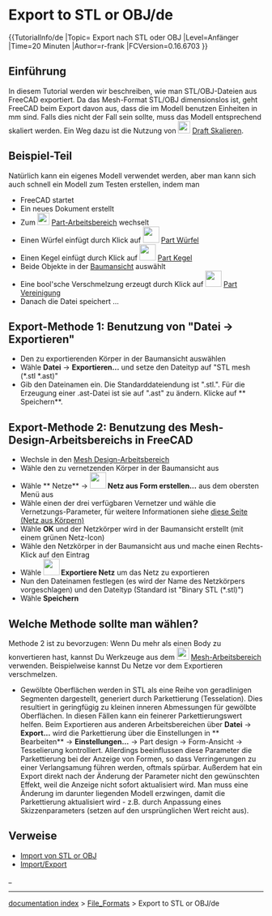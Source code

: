 # Export to STL or OBJ/de
{{TutorialInfo/de
|Topic= Export nach STL oder OBJ
|Level=Anfänger
|Time=20 Minuten
|Author=r-frank
|FCVersion=0.16.6703
}}

## Einführung

In diesem Tutorial werden wir beschreiben, wie man STL/OBJ-Dateien aus FreeCAD exportiert. Da das Mesh-Format STL/OBJ dimensionslos ist, geht FreeCAD beim Export davon aus, dass die im Modell benutzen Einheiten in mm sind. Falls dies nicht der Fall sein sollte, muss das Modell entsprechend skaliert werden. Ein Weg dazu ist die Nutzung von <img alt="" src=images/Draft_Scale.svg  style="width:24px;"> [Draft Skalieren](Draft_Scale/de.md).

## Beispiel-Teil 

Natürlich kann ein eigenes Modell verwendet werden, aber man kann sich auch schnell ein Modell zum Testen erstellen, indem man

-   FreeCAD startet
-   Ein neues Dokument erstellt
-   Zum <img alt="" src=images/Workbench_Part.svg  style="width:24px;"> [Part-Arbeitsbereich](Part_Workbench/de.md) wechselt
-   Einen Würfel einfügt durch Klick auf <img alt="" src=images/Part_Box.svg  style="width:32px;"> [Part Würfel](Part_Box/de.md)
-   Einen Kegel einfügt durch Klick auf <img alt="" src=images/Part_Cone.png  style="width:32px;"> [Part Kegel](Part_Cone/de.md)
-   Beide Objekte in der [Baumansicht](Tree_view/de.md) auswählt
-   Eine bool\'sche Verschmelzung erzeugt durch Klick auf <img alt="" src=images/Part_Fuse.png  style="width:32px;"> [Part Vereinigung](Part_Fuse/de.md)
-   Danach die Datei speichert \...

## Export-Methode 1: Benutzung von \"Datei → Exportieren\" 

-   Den zu exportierenden Körper in der Baumansicht auswählen
-   Wähle **Datei** → **Exportieren...** und setze den Dateityp auf \"STL mesh (\*.stl \*.ast)\"
-   Gib den Dateinamen ein. Die Standarddateiendung ist \".stl.\". Für die Erzeugung einer .ast-Datei ist sie auf \".ast\" zu ändern. Klicke auf ** Speichern**.

## Export-Methode 2: Benutzung des Mesh-Design-Arbeitsbereichs in FreeCAD 

-   Wechsle in den [Mesh Design-Arbeitsbereich](Mesh_Workbench/de.md)
-   Wähle den zu vernetzenden Körper in der Baumansicht aus
-   Wähle ** Netze** → **<img src="images/Mesh_Mesh_from_Shape.svg" width=32px> Netz aus Form erstellen...** aus dem obersten Menü aus
-   Wähle einen der drei verfügbaren Vernetzer und wähle die Vernetzungs-Parameter, für weitere Informationen siehe [diese Seite (Netz aus Körpern)](Mesh_FromPartShape/de.md)
-   Wähle **OK** und der Netzkörper wird in der Baumansicht erstellt (mit einem grünen Netz-Icon)
-   Wähle den Netzkörper in der Baumansicht aus und mache einen Rechts-Klick auf den Eintrag
-   Wähle **<img src="images/Mesh_ExportMesh.png" width=32px> Exportiere Netz** um das Netz zu exportieren
-   Nun den Dateinamen festlegen (es wird der Name des Netzkörpers vorgeschlagen) und den Dateityp (Standard ist \"Binary STL (\*.stl)\")
-   Wähle **Speichern**

## Welche Methode sollte man wählen? 

Methode 2 ist zu bevorzugen: Wenn Du mehr als einen Body zu konvertieren hast, kannst Du Werkzeuge aus dem <img alt="" src=images/Workbench_Mesh.svg  style="width:24px;"> [Mesh-Arbeitsbereich](Mesh_Workbench/de.md) verwenden. Beispielweise kannst Du Netze vor dem Exportieren verschmelzen.

-   Gewölbte Oberflächen werden in STL als eine Reihe von geradlinigen Segmenten dargestellt, generiert durch Parkettierung (Tesselation). Dies resultiert in geringfügig zu kleinen inneren Abmessungen für gewölbte Oberflächen. In diesen Fällen kann ein feinerer Parkettierungswert helfen. Beim Exportieren aus anderen Arbeitsbereichen über **Datei** → **Export...** wird die Parkettierung über die Einstellungen in ** Bearbeiten** → **Einstellungen...** → Part design → Form-Ansicht → Tesselierung kontrolliert. Allerdings beeinflussen diese Parameter die Parkettierung bei der Anzeige von Formen, so dass Verringerungen zu einer Verlangsamung führen werden, oftmals spürbar. Außerdem hat ein Export direkt nach der Änderung der Parameter nicht den gewünschten Effekt, weil die Anzeige nicht sofort aktualisiert wird. Man muss eine Änderung im darunter liegenden Modell erzwingen, damit die Parkettierung aktualisiert wird - z.B. durch Anpassung eines Skizzenparameters (setzen auf den ursprünglichen Wert reicht aus).

## Verweise

-   [Import von STL or OBJ](Import_from_STL_or_OBJ/de.md)
-   [Import/Export](Import_Export/de.md)




_

---
[documentation index](../README.md) > [File_Formats](Category_File_Formats.md) > Export to STL or OBJ/de
